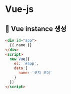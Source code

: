 # Vue-js

## 🧤 Vue instance 생성

```html
<div id="app">
  {{ name }}
</div>
<script>
  new Vue({
    el: '#app',
    data:{
      name: '코지 코더'
    }
  })
</script>
```
